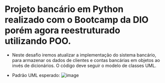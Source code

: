# Projeto bancário em Python realizado com o Bootcamp da DIO porém agora reestruturado utilizando POO.

- Neste desafio iremos atualizar a implementação do sistema bancário, para armazenar os dados de clientes e contas bancárias em objetos ao invés de dicionários. O código deve seguir o modelo de classes UML.

- Padrão UML esperado:
  ![image](https://github.com/user-attachments/assets/ed64cafa-7434-4d29-8527-5ab1ddf680ca)
